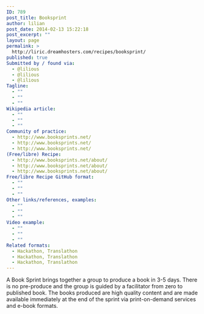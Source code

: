 ```yaml
---
ID: 789
post_title: Booksprint
author: lilian
post_date: 2014-02-13 15:22:18
post_excerpt: ""
layout: page
permalink: >
  http://liric.dreamhosters.com/recipes/booksprint/
published: true
Submitted by / found via:
  - @lilious
  - @lilious
  - @lilious
Tagline:
  - ""
  - ""
  - ""
Wikipedia article:
  - ""
  - ""
  - ""
Community of practice:
  - http://www.booksprints.net/
  - http://www.booksprints.net/
  - http://www.booksprints.net/
(Free/libre) Recipe:
  - http://www.booksprints.net/about/
  - http://www.booksprints.net/about/
  - http://www.booksprints.net/about/
Free/libre Recipe GitHub format:
  - ""
  - ""
  - ""
Other links/references, examples:
  - ""
  - ""
  - ""
Video example:
  - ""
  - ""
  - ""
Related formats:
  - Hackathon, Translathon
  - Hackathon, Translathon
  - Hackathon, Translathon
---
```

A Book Sprint brings together a group to produce a book in 3-5 days. There is no pre-produce and the group is guided by a facilitator from zero to published book. The books produced are high quality content and are made available immediately at the end of the sprint via print-on-demand services and e-book formats.